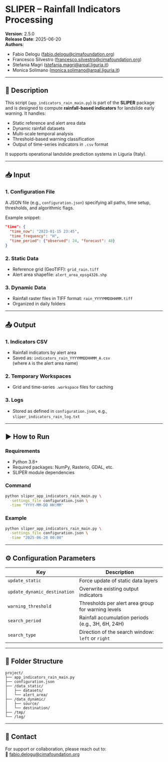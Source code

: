 # SLIPER – Rainfall Indicators Processing

**Version**: 2.5.0  
**Release Date**: 2025-06-20  
**Authors**:  
- Fabio Delogu (fabio.delogu@cimafoundation.org)  
- Francesco Silvestro (francesco.silvestro@cimafoundation.org)  
- Stefania Magri (stefania.magri@arpal.liguria.it)  
- Monica Solimano (monica.solimano@arpal.liguria.it)  

---

## 📘 Description

This script (`app_indicators_rain_main.py`) is part of the **SLIPER** package and is designed to compute **rainfall-based indicators** for landslide early warning. It handles:
- Static reference and alert area data
- Dynamic rainfall datasets
- Multi-scale temporal analysis
- Threshold-based warning classification
- Output of time-series indicators in `.csv` format

It supports operational landslide prediction systems in Liguria (Italy).

---

## 📥 Input

### 1. **Configuration File**
A JSON file (e.g., `configuration.json`) specifying all paths, time setup, thresholds, and algorithmic flags.

Example snippet:
```json
"time": {
  "time_now": "2023-01-15 23:45",
  "time_frequency": "H",
  "time_period": {"observed": 24, "forecast": 48}
}
```

### 2. **Static Data**
- Reference grid (GeoTIFF): `grid_rain.tiff`
- Alert area shapefile: `alert_area_epsg4326.shp`

### 3. **Dynamic Data**
- Rainfall raster files in TIFF format: `rain_YYYYMMDDHHMM.tiff`
- Organized in daily folders

---

## 📤 Output

### 1. **Indicators CSV**
- Rainfall indicators by alert area  
- Saved as: `indicators_rain_YYYYMMDDHHMM_A.csv`  
  (where `A` is the alert area name)

### 2. **Temporary Workspaces**
- Grid and time-series `.workspace` files for caching

### 3. **Logs**
- Stored as defined in `configuration.json`, e.g.,  
  `sliper_indicators_rain_log.txt`

---

## ▶️ How to Run

### Requirements
- Python 3.8+
- Required packages: NumPy, Rasterio, GDAL, etc.
- SLIPER module dependencies

### Command
```bash
python sliper_app_indicators_rain_main.py \
  -settings_file configuration.json \
  -time "YYYY-MM-DD HH:MM"
```

### Example
```bash
python sliper_app_indicators_rain_main.py \
  -settings_file configuration.json \
  -time "2025-06-20 00:00"
```

---

## ⚙️ Configuration Parameters

| Key                          | Description                                            |
|------------------------------|--------------------------------------------------------|
| `update_static`              | Force update of static data layers                    |
| `update_dynamic_destination` | Overwrite existing output indicators                  |
| `warning_threshold`          | Thresholds per alert area group for warning levels     |
| `search_period`              | Rainfall accumulation periods (e.g., 3H, 6H, 24H)      |
| `search_type`                | Direction of the search window: `left` or `right`     |

---

## 🧱 Folder Structure

```text
project/
├── app_indicators_rain_main.py
├── configuration.json
├── /data_static/
│   ├── datasets/
│   └── alert_area/
├── /data_dynamic/
│   ├── source/
│   └── destination/
├── /tmp/
└── /log/
```

---

## 👞 Contact

For support or collaboration, please reach out to:  
📧 fabio.delogu@cimafoundation.org

